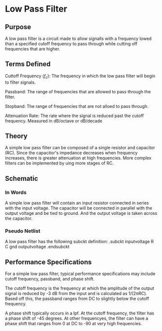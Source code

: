 # Low Pass Filter

## Purpose
A low pass filter is a circuit made to allow signalls with a frequency lowed than a specified cutoff frequency to pass through while cutting off frequencies that are higher.

## Terms Defined
Cuttoff Frequency ($f_c$): The frequency in which the low pass filter will begin to filter signals.

Passband: The range of frequencies that are allowed to pass through the filter.

Stopband: The range of frequencies that are not alloed to pass through.

Attenuation Rate: The rate where the signal is reduced past the cutoff frequency. Measured in dB/octave or dB/decade

## Theory
A simple low pass filter can be composed of a single resistor and capacitor (RC). Since the capacitor's impedance decreases when frequency increases, there is greater attenuation at high frequencies. More complex filters can be implemented by uing more stages of RC.

## Schematic

### In Words
A simple low pass filter will contain an input resistor connected in series with the input voltage. The capacitor will be connected in parallel with the output voltage and be tied to ground. And the output voltage is taken across the capacitor.

### Pseudo Netlist

A low pass filter has the following subckt definition: .subckt inputvoltage R C gnd outputvoltage .endsubckt

## Performance Specifications

For a simple low pass filter, typical performance specifications may include cutoff frequency, passband, and phase shift.

The cutoff frequency is the frequency at which the amplitude of the output signal is reduced by -3 dB from the input and is calculated as $1/(2πRC)$. Based off this, the passband ranges from DC to slightly below the cutoff frequency.

A phase shift typically occurs in a lpf. At the cutoff frequency, the filter has a phase shift of -45 degrees. At other frequencyes, the filter can have a phase shift that ranges from 0 at DC to -90 at very high frequencies.


